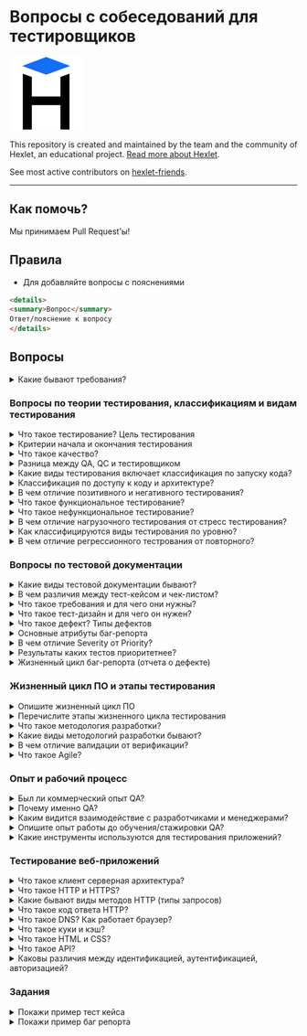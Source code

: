 # Вопросы с собеседований для тестировщиков

[![Hexlet Ltd. logo](https://raw.githubusercontent.com/Hexlet/assets/master/images/hexlet_logo128.png)](https://hexlet.io/?utm_source=github&utm_medium=link&utm_campaign=ru-test-assignments)

This repository is created and maintained by the team and the community of Hexlet, an educational project. [Read more about Hexlet](https://hexlet.io/?utm_source=github&utm_medium=link&utm_campaign=ru-test-assignments).

See most active contributors on [hexlet-friends](https://friends.hexlet.io/).

----

## Как помочь?

Мы принимаем Pull Request'ы!

## Правила

* Для добавляйте вопросы с пояснениями

```html
<details>
<summary>Вопрос</summary>
Ответ/пояснение к вопросу
</details>
```

## Вопросы

<details>
<summary>Какие бывают требования?</summary>
По объекту требования:

* Функциональные – определяют действия, которые система должна быть способной выполнить
* Нефункциональные – определяют свойства, которые система должна демонстрировать, или ограничения, которые она должна соблюдать, не относящиеся к поведению системы
* По степени зафиксированности:

Явные или прямые – техническая документация, спецификация, юзер-стори, и т.д.
Неявные или косвенные – опыт, здравый смысл, стандарты
Производные – требования, вытекающие из явных требований
</details>

### Вопросы по теории тестирования, классификациям и видам тестирования

<details>
<summary>Что такое тестирование? Цель тестирования</summary>
</details>

<details>
<summary>Критерии начала и окончания тестирования</summary>
</details>

<details>
<summary>Что такое качество?</summary>
Качество (Quality) – степень соответствия совокупности присущих характеристик объекта требованиям.

Важнейшие характеристики качества при эксплуатации, также называемого внешним качеством:
* Производительность
* Масштабируемость
* Доступность
* Надёжность
* Информационная безопасность

Важнейшие характеристики качества при модернизации, также называемого внутренним качеством:
* Безошибочность кода
* Изменяемость кода
* Переносимость кода
</details>

<details>
<summary>Разница между QA, QC и тестировщиком</summary>

* Функция QC (Quality Control, контроль качества) или тестировщика ПО заключается в проверке качества продукта на последнем этапе разработки. Они могут это делать любым видом и типом тестирования – ручным, автоматизированным, нагрузочным, тестированием безопасности и так далее. 

Их основная задача предоставить полную информацию о соответствии продукта заявленным требованиям и готовность к выпуску продукта в продакшен. Тестировщики не участвуют в полном цикле разработки. Они никак не могут повлиять на качество продукта и давать рекомендации бизнесу или разработчикам по его улучшению. В то же время на них не лежит ответственность за конечный результат.


* У QA (Quality Assurance, обеспечение качества) или инженеров по обеспечению качества гораздо выше уровень ответственности и меньше ограничений. Они участвуют во всех этапах разработки и помогают бизнесу выпустить качественный продукт.

Обязанность QA-инженера – не допустить несоответствия продукта предъявляемым требованиям. Он знает актуальное состояние качества и говорит разработчикам, что нужно сделать, чтобы его повысить. Его задача постараться не допустить баги до этапа тестирования. В зависимости от специфики проекта сюда может включаться тестирование документации, ревью кода на соответствие стандартам, внедрение каких-то методик по работе с качеством, коммуникационные активности и прочее.
</details>

<details>
<summary>Какие виды тестирования включает классификация по запуску кода?</summary>
статическое/динамическое.
</details>

<details>
<summary>Классификация по доступу к коду и архитектуре?</summary>
white/grey/black box
</details>

<details>
<summary>В чем отличие позитивного и негативного тестирования?</summary>
перечислите по несколько видов для позитивного и негативного тестрования
</details>

<details>
<summary>Что такое функциональное тестирование?</summary>
перечислите несколько видов
</details>

<details>
<summary>Что такое нефункциональное тестирование?</summary>
перечислите несколько видов
</details>

<details>
<summary>В чем отличие нагрузочного тестирования от стресс тестирования?</summary>
приведите по примеру на каждый вид
</details>

<details>
<summary>Как классифицируются виды тестирования по уровню?</summary>
Unit-тестирование, интеграционное, системное, приемочное
</details>

<details>
<summary>В чем отличие регрессионного тестрования от повторного?</summary>
</details>

### Вопросы по тестовой документации

<details>
<summary>Какие виды тестовой документации бывают?</summary>
Для чего и кем она используется?
</details>

<details>
<summary>В чем различия между тест-кейсом и чек-листом?</summary>
</details>

<details>
<summary>Что такое требования и для чего они нужны?</summary>
Перечислите атрибуты, которыми должны обладать требования
</details>

<details>
<summary>Что такое тест-дизайн и для чего он нужен?</summary>
Перечислите техники тест-дизайна?
</details>

<details>
<summary>Что такое дефект? Типы дефектов</summary>
</details>

<details>
<summary>Основные атрибуты баг-репорта</summary>
</details>

<details>
<summary>В чем отличие Severity от Priority?</summary>
Кто назначает каждый из параметров?
</details>

<details>
<summary>Результаты каких тестов приоритетнее?</summary>
</details>

<details>
<summary>Жизненный цикл баг-репорта (отчета о дефекте)</summary>
</details>

### Жизненный цикл ПО и этапы тестирования

<details>
<summary>Опишите жизненный цикл ПО</summary>
  Какова роль QA на каждом из этапов, и когда QA подключается к разработке?
</details>

<details>
<summary>Перечислите этапы жизненного цикла тестирования</summary>
</details>

<details>
<summary>Что такое методология разработки?</summary>
  Для чего она нужна?
</details>

<details>
<summary>Какие виды методологий разработки бывают?</summary>
  Назовите плюсы и минусы каждого вида
</details>

<details>
<summary>В чем отличие валидации от верификации?</summary>

* Верификация — проверка соответствия приложения прописанным требованиям.
* Валидация — проверка соответствия приложения всем остальным (подразумеваемым) требованиям.

Например. Для входа на страницу веб-сайта, пользователю необходимо выполнить регистрацию или же войти в систему под своим аккаунтом.

1. Выполним верификацию: проверим наличие полей. Все поля должны быть валидными и соответствовать требованиям спецификации. Их количество, отображение и особенности определяются дизайнерами, которые создают макеты. Необходимые данные вносятся в техническое задание, а в случае отсутствия такового – необходимо иметь доступы к созданным макетам.
При выполнении верификации необходимо понимать, что все поля изначально рабочие, и в них можно занести данные, согласно отображенным обозначениям и наименованиям.
2. Пройдем валидацию: проверяются вводимые данные в поля информации, а также их соответствие утвержденной спецификации.
</details>

<details>
<summary>Что такое Agile?</summary>
</details>

### Опыт и рабочий процесс

<details>
<summary>Был ли коммерческий опыт QA?</summary>
  Если да, то что приходилось делать? Были ли действующие проекты с реальными пользователями?
  Если нет, то как ставились, выполнялись и проверялись задачи?
</details>

<details>
<summary>Почему именно QA?</summary>
QA - это интерес надолго или трамплин для чего-то большего?
</details>

<details>
<summary>Каким видится взаимодействие с разработчиками и менеджерами?</summary>
Если был опыт, поделитесь плюсами и минусами.
</details>

<details>
<summary>Опишите опыт работы до обучения/стажировки QA?</summary>
</details>

<details>
<summary>Какие инструменты используются для тестирования приложений?</summary>
</details>

### Тестирование веб-приложений

<details>
<summary>Что такое клиент серверная архитектура?</summary>
Клиент-серверная архитектура – это подход, при котором задания или сетевая нагрузка распределены между поставщиками услуг, называемыми серверами, и заказчиками услуг, называемыми клиентами. 
То есть клиент формирует запрос и отправляет его на сервер, после чего сервер обрабатывает данный запрос, формирует ответ и передаёт его обратно клиенту.
Один сервер может обрабатывать запросы от множества клиентов одновременно. 

В клиент-серверной архитектуре используется три компонента:

* Клиент — программа, c которой работает пользователь в браузере или с desktop-приложением и обеспечивает связь с сервером.
* Сервер — компьютер, на котором хранится сайт или приложение.
* База данных — хранилище данных, обеспечивающее сохранность данных, даже если в приложении что-то сломается.

Сервер может выполнять функции и приложения, и базы данных. Такая архитектура называется двухуровневой. 
</details>

<details>
<summary>Что такое HTTP и HTTPS?</summary>
Клиент и сервер общаются по правилам, то есть по протоколам. 
Для работы с сайтами используются два основных протокола:

* HTTP (HyperText Transfer Protocol) – протокол (или набор правил) передачи данных прикладного уровня модели TCP/IP.
* HTTPS (HyperText Transfer Protocol Secure) — защищённый протокол передачи данных, работающий через шифрованные транспортные механизмы SSL (устарел в 2015г.) и TLS.

По умолчанию HTTPS использует 443 TCP-порт (для незащищённого HTTP используют TCP-порт 80). 

Основное отличие HTTP и HTTPS — шифрование данных. При использовании HTTP данные передаются в открытом виде, поэтому сайты, в основном, используют протокол HTTPS, который шифрует данные.

Протоколы HTTP и HTTPS описывают набор правил, в каком формате посылаются запросы от клиента, и что ожидается в ответ от сервера.

Каждое HTTP-сообщение состоит из трёх частей, которые передаются в указанном порядке:

* Стартовая строка (Request line) — определяет тип сообщения;
* Заголовки (Headers) — характеризуют тело сообщения, параметры передачи и прочие сведения;
* Тело сообщения (Body) — непосредственно данные сообщения. Обязательно должно отделяться от заголовков пустой строкой.

*Стартовая строка для запроса* включает в себя тип запроса, путь и версию протокола.

Например:

`HEAD / HTTP/1.0`

HEAD  — тип запроса (называют метод или «глагол», определяющий как реагировать на запрос);
/  - путь к ресурсу URI (в данном случае корень сайта);
HTTP/1.0 – версия протокола.

*Стартовая строка для ответа* представлена версией протокола, кодом состояния и пояснением к нему.

Например:

`HTTP/1.0 200 OK`

HTTP/1.0  – версия протокола;
200  – код состояния;
OK – пояснение.

*Заголовки* позволяют передавать дополнительную информацию, например браузеры предоставляют информацию о себе, чтобы было понятно откуда идет запрос. Кроме этого они указывают какие форматы сжатия поддерживают, в каком формате готовы принимать ответ и так далее. Количество стандартных заголовков достаточно большое, помимо них можно добавлять любые свои.

Например:

* `Content-Type: text/plain; charset=windows-1251`
* `Content-Language: ru`

*Тело HTTP-сообщения* опционально.
Тело сообщения может быть добавлено в запрос, только когда метод запроса допускает тело объекта.
Тело сообщения в запросе сопровожается добавлением к заголовкам запроса поля заголовка Content-Length, в котором указывается длина тела запроса. 

Включается или не включается тело сообщения в сообщение ответа — зависит как от метода запроса, так и от кода состояния ответа. Все ответы на запрос с методом HEAD не должны включать тело сообщения, даже если присутствуют поля заголовка объекта (entity-header), заставляющие поверить в присутствие объекта. Никакие ответы с кодами состояния 1xx (Информационные), 204 (Нет содержимого, No Content), и 304 (Не модифицирован, Not Modified) не должны содержать тела сообщения. Все другие ответы содержат тело сообщения, даже если оно имеет нулевую длину.
</details>

<details>
<summary>Какие бывают виды методов HTTP (типы запросов)</summary>
Метод HTTP — последовательность из любых символов, кроме управляющих и разделителей, указывающая на основную операцию над ресурсом. 

Виды методов:

* *GET*
Используется для запроса содержимого указанного ресурса. С помощью метода GET можно также начать какой-либо процесс. В этом случае в тело ответного сообщения следует включить информацию о ходе выполнения процесса.

Клиент может передавать параметры выполнения запроса в URI целевого ресурса после символа «?»:

`GET /path/resource?param1=value1&param2=value2 HTTP/1.1`

* *HEAD*
Аналогичен методу GET, за исключением того, что в ответе сервера отсутствует тело. Запрос HEAD обычно применяется для извлечения метаданных, проверки наличия ресурса (валидация URL) и чтобы узнать, не изменился ли он с момента последнего обращения.

* *POST*
Применяется для передачи пользовательских данных заданному ресурсу. Например, в блогах посетители обычно могут вводить свои комментарии к записям в HTML-форму, после чего они передаются серверу методом POST и он помещает их на страницу. При этом передаваемые данные (в примере с блогами — текст комментария) включаются в тело запроса. Аналогично с помощью метода POST обычно загружаются файлы на сервер.

* *PUT*
Применяется для загрузки содержимого запроса на указанный в запросе URI. Если по заданному URI не существует ресурса, то сервер создаёт его и возвращает статус 201 (Created). Если же ресурс был изменён, то сервер возвращает 200 (Ok) или 204 (No Content). 
Фундаментальное различие методов POST и PUT заключается в понимании предназначений URI ресурсов. Метод POST предполагает, что по указанному URI будет производиться обработка передаваемого клиентом содержимого. Используя PUT, клиент предполагает, что загружаемое содержимое соответствует находящемуся по данному URI ресурсу.

* *PATCH*
Аналогично PUT, но применяется только к фрагменту ресурса.

* *DELETE*
Удаляет указанный ресурс.
</details>

<details>
<summary>Что такое код ответа HTTP?</summary>
Код состояний (код ответа) HTTP является частью ответа сервера. Он представляет собой целое число из трёх цифр. Первая цифра указывает на класс состояния. 
Клиент узнаёт по коду ответа о результатах его запроса и определяет, какие действия ему предпринимать дальше. Набор кодов состояния является стандартом, и они описаны в соответствующих документах RFC. 

В настоящее время выделено пять классов кодов состояния:

* 1хх – Информационный (Informational). Информирование о процессе передачи;
* 2хх – Успех (Success). Информирование о случаях успешного принятия и обработки запроса клиента;
* 3хх – Перенаправление (Redirection). Сообщает клиенту, что для успешного выполнения операции необходимо сделать другой запрос (как правило, по другому URI);
* 4хх – Ошибка клиента (Client Error). Указание ошибок со стороны клиента;
* 5хх – Ошибка сервера (Server Error). Информирование о случаях неудачного выполнения операции по вине сервера.
</details>

<details>
<summary>Что такое DNS? Как работает браузер?</summary>
DNS (Domain Name System или система доменных имён) - это автоматизированная система, которая связывает между собой доменное имя сайта, то есть его название, и IP-адрес — он нужен для «общения» компьютеров по сети. Благодаря DNS-серверу не нужно знать IP-адрес сайта, чтобы попасть на него.

Распределённая база данных DNS поддерживается с помощью иерархии DNS-серверов.
Система может работать внутри локальной и глобальной сетей. Когда компьютер посылает сообщение на другое устройство, то запрашивает IP-адрес получателя у DNS-сервера. 
Так это выглядит пошагово:

1. Компьютер А_1 посылает запрос на DNS-сервер с просьбой сказать ему IP-адрес компьютера А_2
2. DNS-сервер находит в записях компьютер А_2 и возвращает его IP-адрес на компьютер А_1
3. Компьютер А_1 посылает информацию на адрес, который получил от DNS-сервера.

Рассмотрим, что такое браузер.
Браузер — это прикладное программное обеспечение, которое позволяет искать информацию в интернете, просматривать сайты, скачивать файлы любого формата, загружать аудио и видеофайлы.
Пошаговый механизм работы браузера:

1. Пользователь открывает свой браузер и вводит адрес нужного сайта.
2. Браузер ищет сервер.  Сначала - в кэше роутера, операционной системе или же в истории подключений, которая хранит информацию об IP-адреса сервера, если его уже посещали ранее. Если браузер там его не находит, он обращается к DNS.
3. Браузер пытается установить соединение с сервером. Когда браузер нашёл нужный IP-адрес, он устанавливает с ним соединение с помощью специального протокола TCP/IP, который отвечает за передачу данных в интернете. 
4. Браузер отправляет HTTP запрос на сервер. Таким образом он запрашивает информацию для того, чтобы отобразить страницу. Эта коммуникация осуществляется с помощью GET-запроса и POST-запроса.
5. Сервер обрабатывает запрос и отправляет ответ браузеру. Сервер отправляет браузеру ответ с данными о файлах cookie, способах кэширования ну и, конечно же, контентом для отображения страницы.
6. Браузер обрабатывает ответ и отображает запрашиваемый контент. Это называется рендерингом. Пока он происходит, браузер и сервер обмениваются данными. По завершении, пользователь видит загруженную страницу.
</details>

<details>
<summary>Что такое куки и кэш?</summary>
Куки (cookies) — это хранящиеся на компьютерах и гаджетах небольшие файлы, c помощью которых сайт запоминает информацию о посещениях пользователя.
Куки умеют запоминать:

1. в какое время и с какого устройства человек заходил на страницу;
2. предпочтения пользователей (например, язык, валюта или размер шрифта);
3. товары, которые просматривались или добавлялись в корзину, даже если пользователь временно вышел из интернет-магазина;
4. текст, который мы вводили на сайте раньше;
5. IP-адрес и местоположение пользователя;
6. дату и время посещения сайта;
7. версию операционной системы и браузера;
8. клики и переходы.

Выделяют два основных вида cookies:

* сессионные (временные) — данные о просмотренных страницах, записи форм заказов и другая информация, позволяющая клиентам упростить работу с сайтом. Существуют только в период времени, когда пользователь находится на сайте, и удаляются сразу же после прекращения сеанса, то есть вслед за тем, как закроется вкладка. После закрытия вкладки временные файлы автоматически удаляются;
* постоянные — хранят долгосрочную информацию в течение нескольких недель или месяцев, например логин от учётной записи. Они не удаляются после окончания взаимодействия с сайтом.

Кэш (cache) - это память программы или устройства, которая сохраняет временные или часто используемые файлы для быстрого доступа к ним. Это увеличивает скорость работы приложений и операционной системы. Процесс сохранения таких файлов в специальном месте называется кэшированием.
Типы кэш-памяти:

* аппаратная кэш-память — память системы. Свой кэш есть у жёсткого диска, графического ускорителя и процессора.
* программная кэш-память — это папки на диске устройства, в которых программы и сервисы сохраняют свои файлы для быстрого доступа. У каждой программы своя папка.
Размер программного кэша ограничивают, чтобы не ухудшалось быстродействие всей системы. Когда место заканчивается, то удаляется часть старой информации и записывается новая.
</details>

<details>
<summary>Что такое HTML и CSS?</summary>
HTML (HyperText Markup Language) — это язык гипертекстовой разметки текста. Он нужен, чтобы размещать на веб-странице элементы: текст, картинки, таблицы и видео.
Когда вы заходите на сайт, браузер подгружает HTML-файл с информацией о структуре и контенте веб-страницы. HTML как бы выстраивает визуальный фундамент сайта, но не «запускает» сайт самостоятельно. Он всего лишь указывает, где располагаются элементы, какой у них будет базовый дизайн, откуда брать стили для элементов и скрипты.


CSS (Cascading Style Sheets) — это каскадные таблицы стилей. По сути — язык, который отвечает за описание внешнего вида HTML-документа. Подавляющее большинство современных веб-сайтов работают на основе связки HTML+CSS.

Таким образом, HTML структурирует контент на странице, а CSS позволяет отформатировать его, сделать более привлекательным для читателя.
</details>

<details>
<summary>Что такое API?</summary>
API (Application Programming Interface — программный интерфейс приложения, или интерфейс программирования приложений) — специальный протокол для взаимодействия компьютерных программ, который позволяет использовать функции одного приложения внутри другого.

Структуру интерфейса, как правило, рассматривают с позиций клиента и сервера.
API бывают 4 видов, каждый из которых предназначен для определённых целей и имеет свои особенности:

* SOAP API. Дословно переводится как «простой протокол доступа к объектам». Обмен информации между программой и сервером производится на языке XML. Сегодня он используется редко, так как существуют более гибкие интерфейсы.
* RPC API. Удаленный вызов процедур. Клиент запрашивает необходимое действие у сервера и получает ответ, что и приводит функцию приложения в исполнение.
* Websocket API. Очередная современная веб-версия. Для отправки информации клиенту или серверу применяется текстовый формат JSON. Особенность этого варианта API состоит в том, что у сервера есть возможность присылать сообщения обратного вызова, что повышает эффективность взаимодействия программ.
* REST API. Сегодня это самая востребованная версия. Программа присылает нужную информацию серверу, а тот в свою очередь производит выполнение встроенных функций и отправляет итоговые данные клиенту.

Примерами API может служить любая интеграция в сети: 

* Быстрая регистрация на сайте через аккаунты социальных сетей и других сервисов. 
* Сервис прогноза погода с актуальной информацией из внешний источников.
* Сервис авиабилетов и т.п.
</details>

<details>
<summary>Каковы различия между идентификацией, аутентификацией, авторизацией?</summary>
Идентификация — процедура, в результате выполнения которой для субъекта идентификации выявляется его идентификатор, однозначно определяющий этого субъекта в информационной системе. Проще говоря, сначала система запрашивает логин, пользователь его указывает, система распознает его как существующий — это и есть идентификация.

Аутентификация — процедура проверки подлинности, например, проверка подлинности пользователя путём сравнения введённого им пароля с паролем, сохранённым в базе данных.

Авторизация — предоставление определённому лицу или группе лиц прав на выполнение определённых действий.
То есть предоставление пользователю право, например, читать письма в его почтовом ящике  — это авторизация.
</details>

### Задания

<details>
<summary>Покажи пример тест кейса</summary>
</details>

<details>
<summary>Покажи пример баг репорта</summary>
</details>
